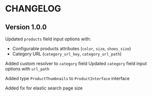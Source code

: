 # CHANGELOG

## Version 1.0.0

Updated `products` field input options with:
- Configurable products attributes (`color`, `size`, `shoes_size`)
- Category URL (`category_url_key`, `category_url_path`)

Added custom resolver to `category` field
Updated `category` field input options with `url_path`

Added type `ProductThumbnails` to `ProductInterface` interface

Added fix for elastic search page size

